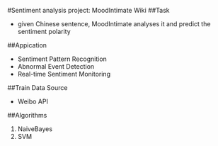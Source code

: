 #Sentiment analysis project: MoodIntimate Wiki
##Task
* given Chinese sentence, MoodIntimate analyses it and predict the sentiment polarity

##Appication
* Sentiment Pattern Recognition
*  Abnormal Event Detection
* Real-time Sentiment Monitoring

##Train Data Source
* Weibo API

##Algorithms
1. NaiveBayes
2. SVM
